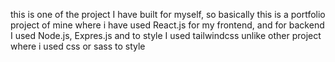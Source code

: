 this is one of the project I have built for myself, so basically this is a portfolio project of mine   where i have used React.js for my frontend, and for backend I used Node.js, Expres.js and to style I used tailwindcss unlike other project where i used css or sass to style 
